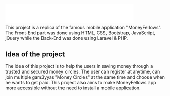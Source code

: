 <a href="https://moneyfellows.com/"><img src="https://github.com/amrmohamed25/MoneyFellows/blob/36fd13765a2c057204f1199409b57c2f85a0e24f/public/images/web_logo_white.png" width="400"></a>
<br>
This project is a replica of the famous mobile application "MoneyFellows". The Front-End part was done using HTML, CSS, Bootstrap, JavaScript, jQuery while the Back-End was done using Laravel & PHP.

<h2>Idea of the project</h2>
The idea of this project is to help the users in saving money through a trusted and secured money circles. The user can register at anytime, can join multiple gam3yyas "Money Circles" at the same time and choose when he wants to get paid. This project also aims to make MoneyFellows app more accessible without the need to install a mobile application.


